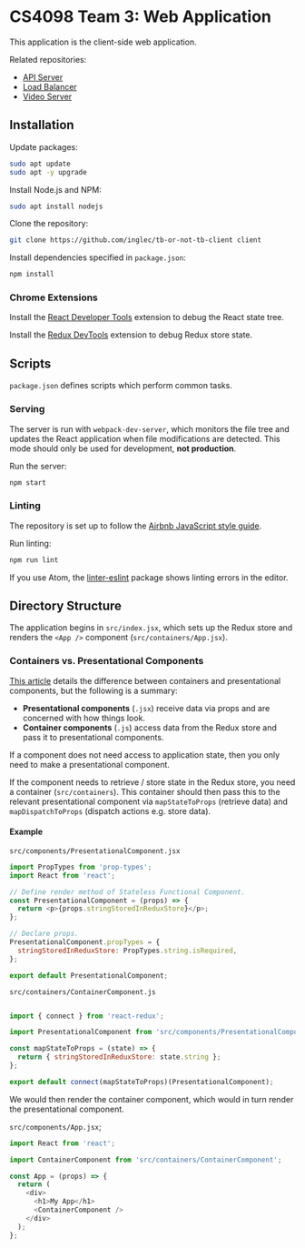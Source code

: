 # CS4098 Team 3: Web Application

This application is the client-side web application.

Related repositories:
* [API Server](https://github.com/inglec/tb-or-not-tb-api-server)
* [Load Balancer](https://github.com/inglec/tb-or-not-tb-load-balancer)
* [Video Server](https://github.com/inglec/tb-or-not-tb-video-server)

## Installation

Update packages:
``` bash
sudo apt update
sudo apt -y upgrade
```

Install Node.js and NPM:
``` bash
sudo apt install nodejs
```

Clone the repository:
``` bash
git clone https://github.com/inglec/tb-or-not-tb-client client
```

Install dependencies specified in `package.json`:
``` bash
npm install
```

### Chrome Extensions

Install the [React Developer Tools](https://chrome.google.com/webstore/detail/react-developer-tools/fmkadmapgofadopljbjfkapdkoienihi) extension to debug the React state tree.

Install the [Redux DevTools](https://chrome.google.com/webstore/detail/redux-devtools/lmhkpmbekcpmknklioeibfkpmmfibljd) extension to debug Redux store state.

## Scripts

`package.json` defines scripts which perform common tasks.

### Serving

The server is run with `webpack-dev-server`, which monitors the file tree and updates the React application when file modifications are detected. This mode should only be used for development, **not production**.

Run the server:
``` bash
npm start
```

### Linting

The repository is set up to follow the [Airbnb JavaScript style guide](https://github.com/airbnb/javascript/blob/master/README.md).

Run linting:
``` bash
npm run lint
```

If you use Atom, the [linter-eslint](https://atom.io/packages/linter-eslint) package shows linting errors in the editor.

## Directory Structure

The application begins in `src/index.jsx`, which sets up the Redux store and renders the `<App />` component (`src/containers/App.jsx`).

### Containers vs. Presentational Components

[This article](https://medium.com/@dan_abramov/smart-and-dumb-components-7ca2f9a7c7d0) details the difference between containers and presentational components, but the following is a summary:
* **Presentational components** (`.jsx`) receive data via props and are concerned with how things look.
* **Container components** (`.js`) access data from the Redux store and pass it to presentational components.

If a component does not need access to application state, then you only need to make a presentational component.

If the component needs to retrieve / store state in the Redux store, you need a container (`src/containers`). This container should then pass this to the relevant presentational component via `mapStateToProps` (retrieve data) and `mapDispatchToProps` (dispatch actions e.g. store data).

#### Example

`src/components/PresentationalComponent.jsx`
``` js
import PropTypes from 'prop-types';
import React from 'react';

// Define render method of Stateless Functional Component.
const PresentationalComponent = (props) => {
  return <p>{props.stringStoredInReduxStore}</p>;
};

// Declare props.
PresentationalComponent.propTypes = {
  stringStoredInReduxStore: PropTypes.string.isRequired,
};

export default PresentationalComponent;
```

`src/containers/ContainerComponent.js`

``` js

import { connect } from 'react-redux';

import PresentationalComponent from 'src/components/PresentationalComponent';

const mapStateToProps = (state) => {
  return { stringStoredInReduxStore: state.string };
};

export default connect(mapStateToProps)(PresentationalComponent);
```

We would then render the container component, which would in turn render the presentational component.

`src/components/App.jsx`;

``` js
import React from 'react';

import ContainerComponent from 'src/containers/ContainerComponent';

const App = (props) => {
  return (
    <div>
      <h1>My App</h1>
      <ContainerComponent />
    </div>
  );
};
```
